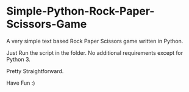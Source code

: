 # Simple-Python-Rock-Paper-Scissors-Game

A very simple text based Rock Paper Scissors game written in Python.

Just Run the script in the folder. No additional requirements except for Python 3.

Pretty Straightforward.

Have Fun :)
